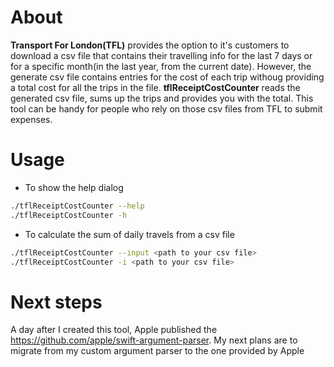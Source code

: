 # About
**Transport For London(TFL)** provides the option to it's customers to download a csv file that contains their travelling info for the last 7 days or for a specific month(in the last year, from the current date). However, the generate csv file contains entries for the cost of each trip withoug providing a total cost for all the trips in the file. 
**tflReceiptCostCounter** reads the generated csv file, sums up the trips and provides you with the total. This tool can be handy for people who rely on those csv files from TFL to submit expenses.

# Usage
- To show the help dialog
```bash
./tflReceiptCostCounter --help
./tflReceiptCostCounter -h
```
- To calculate the sum of daily travels from a csv file
```bash
./tflReceiptCostCounter --input <path to your csv file>
./tflReceiptCostCounter -i <path to your csv file>
```
# Next steps
A day after I created this tool, Apple published the https://github.com/apple/swift-argument-parser. My next plans are to migrate from my custom argument parser to the one provided by Apple
